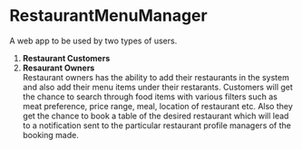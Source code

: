 # RestaurantMenuManager
A web app to be used by two types of users. 
1. **Restaurant Customers** 
2. **Resaurant Owners**    
Restaurant owners has the ability to add their restaurants in the system and also add their menu items under their restarants. 
Customers will get the chance to search through food items with various filters such as meat preference, price range, meal, location of restaurant etc.
Also they get the chance to book a table of the desired restaurant which will lead to a notification sent to the particular restaurant profile managers of the booking made.
